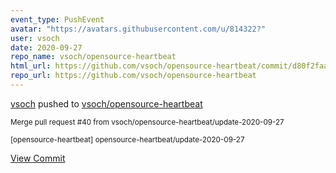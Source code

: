 ```yaml
---
event_type: PushEvent
avatar: "https://avatars.githubusercontent.com/u/814322?"
user: vsoch
date: 2020-09-27
repo_name: vsoch/opensource-heartbeat
html_url: https://github.com/vsoch/opensource-heartbeat/commit/d80f2faa9379091b2c82681f234ac99b19a796a9
repo_url: https://github.com/vsoch/opensource-heartbeat
---
```


<a href='https://github.com/vsoch' target='_blank'>vsoch</a> pushed to <a href='https://github.com/vsoch/opensource-heartbeat' target='_blank'>vsoch/opensource-heartbeat</a>

<small>Merge pull request #40 from vsoch/opensource-heartbeat/update-2020-09-27

[opensource-heartbeat] opensource-heartbeat/update-2020-09-27</small>

<a href='https://github.com/vsoch/opensource-heartbeat/commit/d80f2faa9379091b2c82681f234ac99b19a796a9' target='_blank'>View Commit</a>